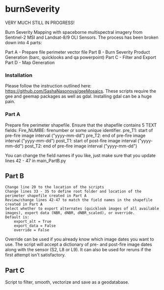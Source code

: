 # burnSeverity

VERY MUCH STILL IN PROGRESS!

Burn Severity Mapping with spaceborne multispectral imagery from Sentinel-2 MSI and Landsat-8/9 OLI Sensors.
The process has been broken down into 4 parts:
    
Part A - Prepare file perimeter vector file
Part B - Burn Severity Product Generation (barc, quicklooks and qa powerpoint)
Part C - Filter and Export 
Part D - Map Generation

### Installation
Please follow the instruction outlined here: https://github.com/SashaNasonova/geeMosaics. These scripts require the gee and geemap packages as well as gdal.
Installing gdal can be a huge pain. 

### Part A
Prepare fire perimeter shapefile. Ensure that the shapefile contains 5 TEXT fields:
Fire_NUMBE: firenumber or some unique identifier. 
pre_T1: start of pre-fire image interval ("yyyy-mm-dd")
pre_T2: end of pre-fire image interval ("yyyy-mm-dd")
post_T1: start of post-fire image interval ("yyyy-mm-dd")
post_T2: end of pre-fire image interval ("yyyy-mm-dd")

You can change the field names if you like, just make sure that you update lines 42 - 47 in main_PartB.py

## Part B
    Change line 20 to the location of the scripts 
    Change lines 33 - 35 to define root folder and location of the perimeter shapefile created in Part A
    Review/change lines 42-47 to match the field names in the shapefile created in Part A
    Select whether to export alternates (quicklook images of all available images), export data (NBR, dNBR, dNBR_scaled), or override. 
    Default is:
        export_alt = True
        export_data = False
        override = False

Override can be used if you already know which image dates you want to use. The script will accept a dictionary of pre- and post-fire image dates along
with the sensor (S2, L8 or L9). It can also be used for reruns if the first attempt isn't satisfactory.

## Part C
Script to filter, smooth, vectorize and save as a geodatabase. 
